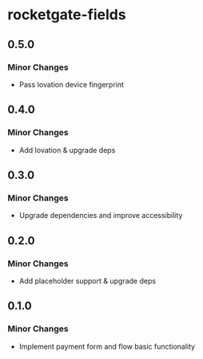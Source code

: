 # rocketgate-fields

## 0.5.0

### Minor Changes

- Pass Iovation device fingerprint

## 0.4.0

### Minor Changes

- Add Iovation & upgrade deps

## 0.3.0

### Minor Changes

- Upgrade dependencies and improve accessibility

## 0.2.0

### Minor Changes

- Add placeholder support & upgrade deps

## 0.1.0

### Minor Changes

- Implement payment form and flow basic functionality
